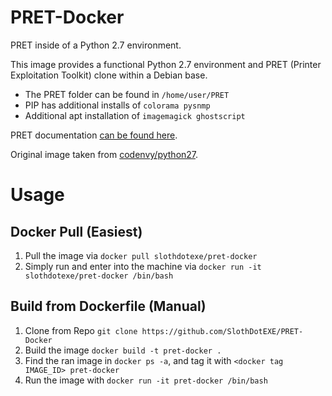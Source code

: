 # PRET-Docker
PRET inside of a Python 2.7 environment.

This image provides a functional Python 2.7 environment and PRET (Printer Exploitation Toolkit) clone within a Debian base.

* The PRET folder can be found in `/home/user/PRET`
* PIP has additional installs of `colorama pysnmp`
* Additional apt installation of `imagemagick ghostscript`

PRET documentation [can be found here](https://github.com/RUB-NDS/PRET).

Original image taken from [codenvy/python27](https://hub.docker.com/r/codenvy/python27). 


# Usage 

## Docker Pull (Easiest)
1. Pull the image via `docker pull slothdotexe/pret-docker` 
1. Simply run and enter into the machine via `docker run -it slothdotexe/pret-docker /bin/bash`


## Build from Dockerfile (Manual)
1. Clone from Repo `git clone https://github.com/SlothDotEXE/PRET-Docker`
1. Build the image `docker build -t pret-docker .`
1. Find the ran image in `docker ps -a`, and tag it with `<docker tag IMAGE_ID> pret-docker`
1. Run the image with `docker run -it pret-docker /bin/bash`
